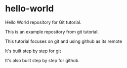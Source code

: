 # hello-world
Hello World repository for Git tutorial.

This is an example repository from git tutorial.

This tutorial focuses on git and using github as its remote

It's built step by step for git

It's also built step by step for github.
